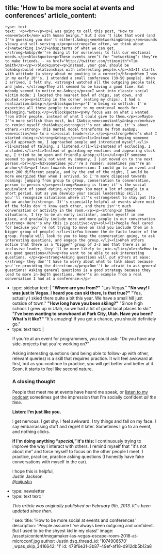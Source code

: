 title: 'How to be more social at events and conferences'
article_content:
  -
    type: text
    text: '<p><br></p><p>I was going to call this post, "How to <em>network</em> with human beings." But I don''t like that word (and I''m guessing you don''t either).&nbsp;<em>Networking&nbsp;</em>sounds sleazy and self-serving.</p><p><strong>Too often, we think about <i>networking in</i>&nbsp;terms of what we can get.</strong>&nbsp;We''re doing it for ourselves; to fill our emotional needs.</p><blockquote><p>These events aren’t for “networking”: they’re to make friends. - <a href="http://twitter.com/ttimsmith">Tim Smith</a></p></blockquote><p>Instead, your goal should be to&nbsp;build relationships with interesting people.</p><h3>It starts with attitude (a story about me pouting in a corner)</h3><p>When I was in my early 20''s, I attended a small conference (30-50 people). When I arrived, I felt shy. <strong>I watched all the outgoing people talk and joke. </strong>They all seemed to be having a good time. But nobody seemed to notice me.&nbsp;</p><p>I went into classic social victim mode: I located the nearest bowl of chips, sat down, and pouted.</p><p>Sitting in the corner (eating my chips), I had a realization:&nbsp;</p><blockquote><p>"I''m being so selfish: I''m expecting all these people to cater to my emotional needs for belonging."&nbsp;</p></blockquote><p>My focus was on what I wanted from other people, instead of what I could give to them.</p><p>Maybe I''m more selfish than most, but I&nbsp;<em>constantly&nbsp;</em>have to remind myself that&nbsp;<strong>it''s not about me, it''s about others.</strong> This mental model transforms me from a&nbsp;<em>victim</em> to a <i>social leader</i>.</p><p><strong>Here’s what I started doing:</strong>&nbsp;</p><ul><li>Instead of hoping someone would approach me, I approached people and introduced myself.</li><li>Instead of talking, I listened.</li><li>Instead of excluding, I included.</li><li>Instead of guarding my emotions and appearing stuck up, I tried to be open and friendly.&nbsp;</li></ul><p>If someone seemed to genuinely not want my company, I just moved on to the next person.<br></p><h3>Sometimes you''re a roamer; sometimes you''re an anchor</h3><p>I lean towards extroversion: I could go to an event and meet 200 different people, and by the end of the night, I would be more energized than when I arrived. So I''m more disposed towards roaming: jumping from group to group, conversation to conversation, person to person.</p><p><strong>Roaming is fine; it''s the social equivalent of speed dating.</strong> You meet a lot of people in a short period. But as you develop your social leadership skills, you''ll recognize situations where it''s <strong>best to stay put (to be an anchor)</strong>. It''s especially helpful at events where most of the folks don''t know each other, and there isn''t much conversation or activity in the room.</p><p><strong>In these situations, I try to be an early initiator, anchor myself in one place, and gradually include more and more people in our conversation.</strong> Here''s why this is positive:</p><ol><li>People feel cared for because you''re not trying to move on (and you include them in a bigger group of people).</li><li>You become the de facto leader of the group. People will look to you to keep the conversation going, to ask interesting questions, and engage the group.</li><li>When others notice that there is a "bigger" group of 2-3 and that there is an inclusive leader, they''ll be more likely to join.</li></ol><h3>How to ask good questions</h3><p>You want to be able to ask interesting questions. </p><p><strong>Asking questions will put others at ease:</strong> they don''t have to worry about what to talk about because you''re providing the direction.</p><p>Don''t be afraid to ask general questions! Asking general questions is a good strategy because they lead to more in-depth questions. Here''s an example from a real conversation I had at a conference:</p>'
  -
    type: sidebar
    text: |
      **"Where are you from?"** "Las Vegas."
      **"No way! I was just in Vegas. I heard you can ski there, is that true?"** "Yes, actually I skied there quite a bit this year. We have a small hill just outside of town."
      **"How long have you been skiing?"** "Since high school. I grew up in Utah, so we had a lot of good local places to ski."
      **"I've been wanting to snowboard at Park City, Utah. Have you been? What's it like?"** "It's amazing! If you get a chance, you should definitely go."
  -
    type: text
    text: |
      <p>If you're at an event for programmers, you could ask: "Do you have any side-projects that you're working on?"</p><p>Asking interesting questions (and being able to follow-up with other, relevant queries) is a skill that requires practice. It will feel awkward at first, but as you continue to practice, you will get better and better at it. Soon, it starts to feel like second nature.</p><h3>A closing thought</h3><p>People that meet me at events have heard me speak, or <a href="https://saas.transistor.fm">listen to my podcast</a>&nbsp;sometimes get the impression that I'm socially confident&nbsp;<em>all the time.</em></p><p><strong>Listen: I'm just like you.</strong>&nbsp;</p><p>I get nervous. I get shy. I feel awkward. I try things and fall on my face. I say embarrassing stuff and regret it later. Sometimes I go to an event, and nothing clicks.</p><p><strong>If I'm doing anything <em>"special,"&nbsp;</em>it's this:</strong>&nbsp;I continuously trying to improve the way I interact with others. I remind myself that "it's not about me" and force myself to focus on the other people I meet. I practice, practice, practice asking questions (I honestly have fake conversations with myself in the car).</p><p><a href="http://justinjackson.ca/about/"></a>I hope this is helpful,<br>
      Justin Jackson<br>
      <a href="http://twitter.com/mijustin">@mijustin</a></p>
  -
    type: newsletter
  -
    type: text
    text: '<p><i>This article was originally published on&nbsp;February 9th, 2013. It''s been updated since then.</i></p>'
seo:
  title: 'How to be more social at events and conferences'
  description: 'People assume I''ve always been outgoing and confident. But I used to be the shyest kid in my class!'
  image: /assets/content/megamaker-las-vegas-escape-room-2018-at-microconf.jpg
author: Justin
dsq_thread_id: '1074908570'
_wpas_skip_3416642: '1'
id: 478f6e31-3b87-49ef-af18-d912db5b12a8
